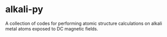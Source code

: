 # alkali-py
A collection of codes for performing atomic structure calculations on alkali metal atoms exposed to DC magnetic fields.

